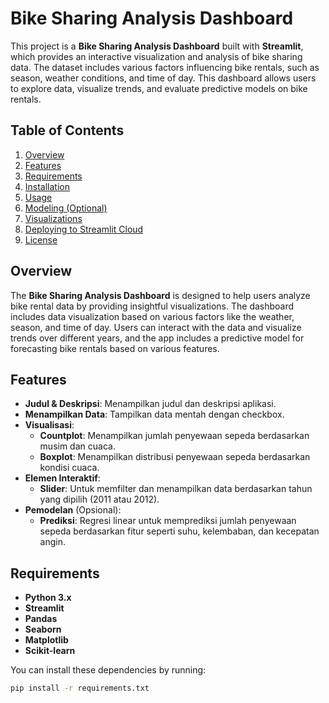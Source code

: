 # Bike Sharing Analysis Dashboard

This project is a **Bike Sharing Analysis Dashboard** built with **Streamlit**, which provides an interactive visualization and analysis of bike sharing data. The dataset includes various factors influencing bike rentals, such as season, weather conditions, and time of day. This dashboard allows users to explore data, visualize trends, and evaluate predictive models on bike rentals.

## Table of Contents

1. [Overview](#overview)
2. [Features](#features)
3. [Requirements](#requirements)
4. [Installation](#installation)
5. [Usage](#usage)
6. [Modeling (Optional)](#modeling-optional)
7. [Visualizations](#visualizations)
8. [Deploying to Streamlit Cloud](#deploying-to-streamlit-cloud)
9. [License](#license)

## Overview

The **Bike Sharing Analysis Dashboard** is designed to help users analyze bike rental data by providing insightful visualizations. The dashboard includes data visualization based on various factors like the weather, season, and time of day. Users can interact with the data and visualize trends over different years, and the app includes a predictive model for forecasting bike rentals based on various features.

## Features

- **Judul & Deskripsi**: Menampilkan judul dan deskripsi aplikasi.
- **Menampilkan Data**: Tampilkan data mentah dengan checkbox.
- **Visualisasi**:
  - **Countplot**: Menampilkan jumlah penyewaan sepeda berdasarkan musim dan cuaca.
  - **Boxplot**: Menampilkan distribusi penyewaan sepeda berdasarkan kondisi cuaca.
- **Elemen Interaktif**:
  - **Slider**: Untuk memfilter dan menampilkan data berdasarkan tahun yang dipilih (2011 atau 2012).
- **Pemodelan** (Opsional):
  - **Prediksi**: Regresi linear untuk memprediksi jumlah penyewaan sepeda berdasarkan fitur seperti suhu, kelembaban, dan kecepatan angin.
  
## Requirements

- **Python 3.x**
- **Streamlit**
- **Pandas**
- **Seaborn**
- **Matplotlib**
- **Scikit-learn**

You can install these dependencies by running:

```bash
pip install -r requirements.txt
